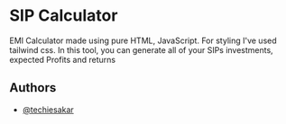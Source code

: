 # SIP Calculator

EMI Calculator made using pure HTML, JavaScript. For styling I've used tailwind css. In this tool, you can generate all of your SIPs investments, expected Profits and returns

## Authors

- [@techiesakar](https://www.github.com/techiesakar)
